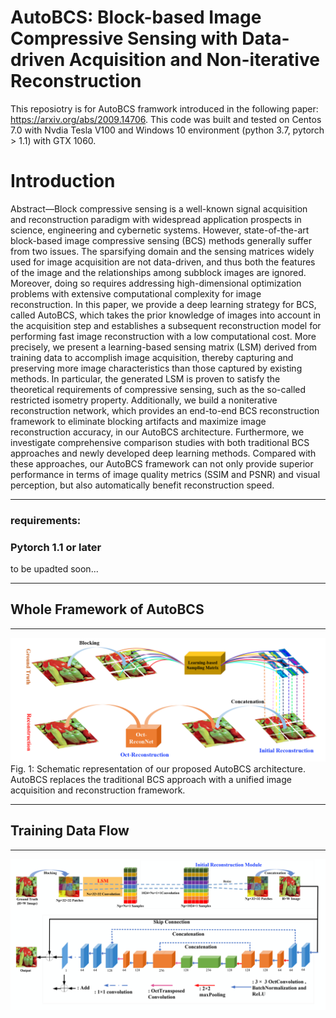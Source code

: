 # AutoBCS: Block-based Image Compressive Sensing with Data-driven Acquisition and Non-iterative Reconstruction
This reposiotry is for AutoBCS framwork introduced in the following paper: https://arxiv.org/abs/2009.14706.  This code was built and tested on Centos 7.0 with Nvdia Tesla V100 and Windows 10 environment (python 3.7, pytorch > 1.1)  with GTX 1060. 

# Introduction

Abstract—Block compressive sensing is a well-known signal
acquisition and reconstruction paradigm with widespread application
prospects in science, engineering and cybernetic systems.
However, state-of-the-art block-based image compressive sensing
(BCS) methods generally suffer from two issues. The sparsifying
domain and the sensing matrices widely used for image acquisition
are not data-driven, and thus both the features of the image
and the relationships among subblock images are ignored. Moreover,
doing so requires addressing high-dimensional optimization
problems with extensive computational complexity for image
reconstruction. In this paper, we provide a deep learning strategy
for BCS, called AutoBCS, which takes the prior knowledge
of images into account in the acquisition step and establishes
a subsequent reconstruction model for performing fast image
reconstruction with a low computational cost. More precisely,
we present a learning-based sensing matrix (LSM) derived from
training data to accomplish image acquisition, thereby capturing
and preserving more image characteristics than those captured by
existing methods. In particular, the generated LSM is proven to
satisfy the theoretical requirements of compressive sensing, such
as the so-called restricted isometry property. Additionally, we
build a noniterative reconstruction network, which provides an
end-to-end BCS reconstruction framework to eliminate blocking
artifacts and maximize image reconstruction accuracy, in our
AutoBCS architecture. Furthermore, we investigate comprehensive
comparison studies with both traditional BCS approaches
and newly developed deep learning methods. Compared with
these approaches, our AutoBCS framework can not only provide
superior performance in terms of image quality metrics (SSIM
and PSNR) and visual perception, but also automatically benefit
reconstruction speed.
*** 
### requirements: 
### Pytorch 1.1 or later

to be upadted soon...
________________________________
## Whole Framework of AutoBCS
________________________________
![Whole Framework](https://github.com/YangGaoUQ/AutoBCS/blob/master/img/Fig1.png)
Fig. 1: Schematic representation of our proposed AutoBCS architecture. AutoBCS replaces the traditional BCS approach with a unified image acquisition and reconstruction framework.
________________________________
## Training Data Flow
________________________________
![Network Flow](https://github.com/YangGaoUQ/AutoBCS/blob/master/img/Fig2.png)
